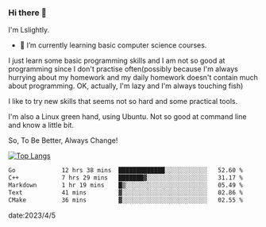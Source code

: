 ### Hi there 👋

I'm Lslightly.

- 🌱 I’m currently learning basic computer science courses.

I just learn some basic programming skills and I am not so good at programming since I don't practise often(possibly because I'm always hurrying about my homework and my daily homework doesn't contain much about programming. OK, actually, I'm lazy and I'm always touching fish)

I like to try new skills that seems not so hard and some practical tools.

I'm also a Linux green hand, using Ubuntu. Not so good at command line and know a little bit.

So, To Be Better, Always Change!

[![Top Langs](https://github-readme-stats.vercel.app/api/top-langs/?username=Lslightly&layout=compact)](https://github.com/anuraghazra/github-readme-stats)

<!--START_SECTION:waka-->

```txt
Go             12 hrs 38 mins  █████████████░░░░░░░░░░░░   52.60 %
C++            7 hrs 29 mins   ███████▓░░░░░░░░░░░░░░░░░   31.17 %
Markdown       1 hr 19 mins    █▒░░░░░░░░░░░░░░░░░░░░░░░   05.49 %
Text           41 mins         ▓░░░░░░░░░░░░░░░░░░░░░░░░   02.86 %
CMake          36 mins         ▓░░░░░░░░░░░░░░░░░░░░░░░░   02.55 %
```

<!--END_SECTION:waka-->

date:2023/4/5

